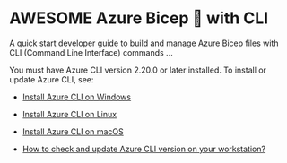 # AWESOME Azure Bicep 💪 with CLI

A quick start developer guide to build and manage Azure Bicep files with CLI (Command Line Interface) commands ... 

You must have Azure CLI version 2.20.0 or later installed. To install or update Azure CLI, see:

- [Install Azure CLI on Windows](https://docs.microsoft.com/en-us/cli/azure/install-azure-cli-windows?tabs=azure-cli)
- [Install Azure CLI on Linux](https://docs.microsoft.com/en-us/cli/azure/install-azure-cli-linux?pivots=apt)
- [Install Azure CLI on macOS](https://docs.microsoft.com/en-us/cli/azure/install-azure-cli-macos)

- [How to check and update Azure CLI version on your workstation?](https://thecloudmarathoner.com/index.php/2021/09/02/how-to-check-and-update-azure-cli-verison-on-your-workstation/)
